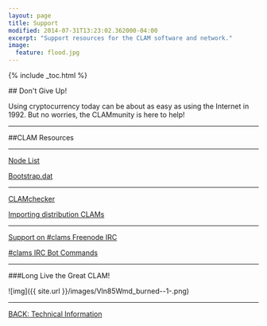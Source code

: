 ```yaml
---
layout: page
title: Support
modified: 2014-07-31T13:23:02.362000-04:00
excerpt: "Support resources for the CLAM software and network."
image:
  feature: flood.jpg
---
```


{% include _toc.html %}

##<i class="fa fa-wheelchair fa-5x"></i> Don't Give Up!

Using cryptocurrency today can be about as easy as using the Internet in 1992. But no worries, the CLAMmunity is here to help!

---

##CLAM Resources

---

<a markdown="0" href="http://blocktree.io/peers/CLAM/" class="btn" target="_blank"><i class="fa fa-cloud"></i> Node List</a>

<a markdown="0" href="https://bitcointalk.org/index.php?topic=623147.msg9772191#msg9772191" class="btn" target="_blank"><i class="fa fa-cloud"></i> Bootstrap.dat</a>

---

<a markdown="0" href="http://clam.makejar.com/" class="btn" target="_blank"><i class="fa fa-cloud"></i> CLAMchecker</a>

<a markdown="0" href="{{ site.url }}/import" class="btn"><i class="fa fa-cloud"></i> Importing distribution CLAMs</a>

---

<a markdown="0" href="{{ site.url }}/clams-channel" class="btn"><i class="fa fa-cloud"></i> Support on #clams Freenode IRC</a>

<a markdown="0" href="{{ site.url }}/ircbot" class="btn"><i class="fa fa-cloud"></i> #clams IRC Bot Commands</a>

---

###Long Live the Great CLAM!

![img]({{ site.url }}/images/Vln85Wmd_burned--1-.png)

---

<a markdown="0" href="{{ site.url }}/technical-information" class="btn">BACK: Technical Information</a>
